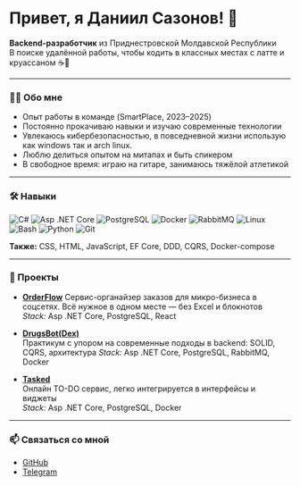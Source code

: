 # Привет, я Даниил Сазонов! 👋

**Backend-разработчик** из Приднестровской Молдавской Республики  
В поиске удалённой работы, чтобы кодить в классных местах с латте и круассаном ☕🥐

---

### 🧑‍💻 Обо мне

- Опыт работы в команде (SmartPlace, 2023–2025)
- Постоянно прокачиваю навыки и изучаю современные технологии
- Увлекаюсь кибербезопасностью, в повседневной жизни использую как windows так и arch linux.
- Люблю делиться опытом на митапах и быть спикером
- В свободное время: играю на гитаре, занимаюсь тяжёлой атлетикой

---

### 🛠️ Навыки

![C#](https://img.shields.io/badge/C%23-239120?style=flat&logo=c-sharp&logoColor=white)
![Asp .NET Core](https://img.shields.io/badge/-ASP.NET--Core-999?style=flat&logo=Microsoft&logoColor=white)
![PostgreSQL](https://img.shields.io/badge/PostgreSQL-4169E1?style=flat&logo=postgresql&logoColor=white)
![Docker](https://img.shields.io/badge/Docker-2496ED?style=flat&logo=docker&logoColor=white)
![RabbitMQ](https://img.shields.io/badge/RabbitMQ-FF6600?style=flat&logo=rabbitmq&logoColor=white)
![Linux](https://img.shields.io/badge/Linux-FCC624?style=flat&logo=linux&logoColor=black)
![Bash](https://img.shields.io/badge/Bash-4EAA25?style=flat&logo=gnu-bash&logoColor=white)
![Python](https://img.shields.io/badge/Python-3776AB?style=flat&logo=python&logoColor=white)
![Git](https://img.shields.io/badge/Git-F05032?style=flat&logo=git&logoColor=white)

**Также:** CSS, HTML, JavaScript, EF Core, DDD, CQRS, Docker-compose

---

### 🚀 Проекты

- [**OrderFlow**](https://github.com/sazonov2703/OrderFlow)
  Сервис-органайзер заказов для микро-бизнеса в соцсетях. Всё нужное в одном месте — без Excel и блокнотов  
  _Stack:_ Asp .NET Core, PostgreSQL, React
  
- [**DrugsBot(Dex)**](https://github.com/sazonov2703/DrugsBotRb)  
  Практикум с упором на современные подходы в backend: SOLID, CQRS, архитектура
  _Stack:_ Asp .NET Core, PostgreSQL, RabbitMQ, Docker

- [**Tasked**](https://github.com/sazonov2703/Tasked)  
  Онлайн TO-DO сервис, легко интегрируется в интерфейсы и виджеты  
  _Stack:_ Asp .NET Core, PostgreSQL, Docker

---

### 📫 Связаться со мной

- [GitHub](https://github.com/sazonov2703)
- [Telegram](https://t.me/sazonov2703)
